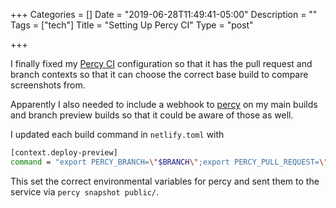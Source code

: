 +++
Categories = []
Date = "2019-06-28T11:49:41-05:00"
Description = ""
Tags = ["tech"]
Title = "Setting Up Percy CI"
Type = "post"

+++

I finally fixed my [Percy CI](https://percy.io) configuration so that it has the pull request and branch contexts so that it can choose the correct base build to compare screenshots from.

Apparently I also needed to include a webhook to [percy](https://percy.io) on my main builds and branch preview builds so that it could be aware of those as well.

I updated each build command in `netlify.toml` with

```bash
[context.deploy-preview]
command = "export PERCY_BRANCH=\"$BRANCH\";export PERCY_PULL_REQUEST=\"$REVIEW_ID\";hugo --buildFuture -b $DEPLOY_PRIME_URL && percy snapshot public/"
```

This set the correct environmental variables for percy and sent them to the service via `percy snapshot public/`.
